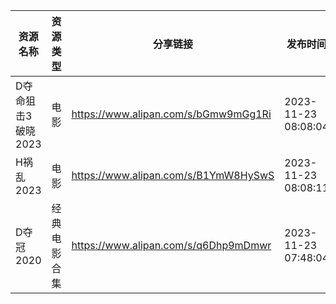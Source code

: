 | 资源名称         | 资源类型   | 分享链接                                 | 发布时间                |
| ------------ | ------ | ------------------------------------ | ------------------- |
| D夺命狙击3破晓2023 | 电影     | https://www.alipan.com/s/bGmw9mGg1Ri | 2023-11-23 08:08:04 |
| H祸乱2023      | 电影     | https://www.alipan.com/s/B1YmW8HySwS | 2023-11-23 08:08:11 |
| D夺冠2020      | 经典电影合集 | https://www.alipan.com/s/q6Dhp9mDmwr | 2023-11-23 07:48:04 |
